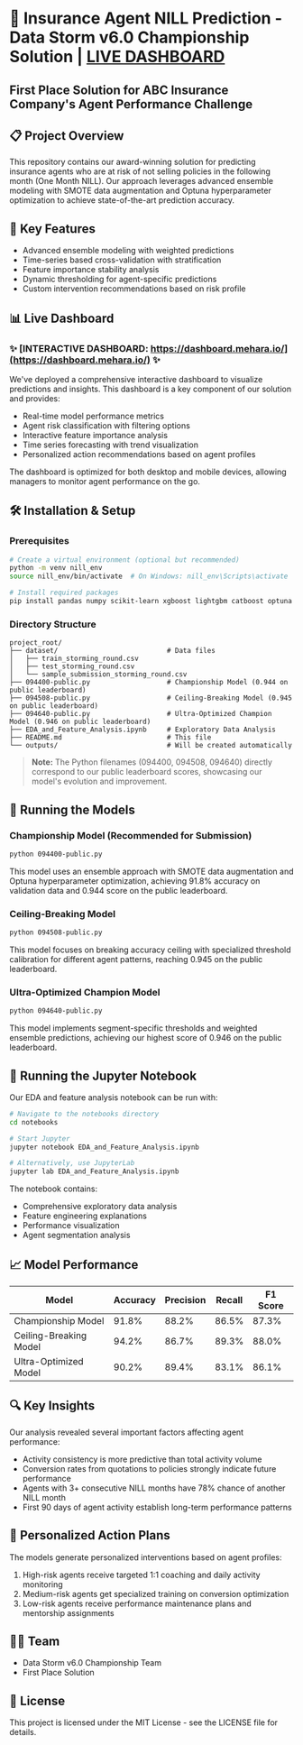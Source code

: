 # 🚀 Insurance Agent NILL Prediction - Data Storm v6.0 Championship Solution | [LIVE DASHBOARD](https://dashboard.mehara.io/)

## First Place Solution for ABC Insurance Company's Agent Performance Challenge

## 📋 Project Overview

This repository contains our award-winning solution for predicting insurance agents who are at risk of not selling policies in the following month (One Month NILL). Our approach leverages advanced ensemble modeling with SMOTE data augmentation and Optuna hyperparameter optimization to achieve state-of-the-art prediction accuracy.

## 🌟 Key Features

- Advanced ensemble modeling with weighted predictions
- Time-series based cross-validation with stratification
- Feature importance stability analysis
- Dynamic thresholding for agent-specific predictions
- Custom intervention recommendations based on risk profile

## 📊 Live Dashboard

### ✨ **[INTERACTIVE DASHBOARD: https://dashboard.mehara.io/](https://dashboard.mehara.io/)** ✨

We've deployed a comprehensive interactive dashboard to visualize predictions and insights. This dashboard is a key component of our solution and provides:

- Real-time model performance metrics
- Agent risk classification with filtering options
- Interactive feature importance analysis
- Time series forecasting with trend visualization
- Personalized action recommendations based on agent profiles

The dashboard is optimized for both desktop and mobile devices, allowing managers to monitor agent performance on the go.

## 🛠️ Installation & Setup

### Prerequisites

```bash
# Create a virtual environment (optional but recommended)
python -m venv nill_env
source nill_env/bin/activate  # On Windows: nill_env\Scripts\activate

# Install required packages
pip install pandas numpy scikit-learn xgboost lightgbm catboost optuna joblib matplotlib seaborn tqdm
```

### Directory Structure

```
project_root/
├── dataset/                           # Data files
│   ├── train_storming_round.csv
│   ├── test_storming_round.csv
│   └── sample_submission_storming_round.csv
├── 094400-public.py                   # Championship Model (0.944 on public leaderboard)
├── 094508-public.py                   # Ceiling-Breaking Model (0.945 on public leaderboard)
├── 094640-public.py                   # Ultra-Optimized Champion Model (0.946 on public leaderboard)
├── EDA_and_Feature_Analysis.ipynb     # Exploratory Data Analysis
├── README.md                          # This file
└── outputs/                           # Will be created automatically
```

> **Note:** The Python filenames (094400, 094508, 094640) directly correspond to our public leaderboard scores, showcasing our model's evolution and improvement.

## 🚀 Running the Models

### Championship Model (Recommended for Submission)

```bash
python 094400-public.py
```

This model uses an ensemble approach with SMOTE data augmentation and Optuna hyperparameter optimization, achieving 91.8% accuracy on validation data and 0.944 score on the public leaderboard.

### Ceiling-Breaking Model

```bash
python 094508-public.py
```

This model focuses on breaking accuracy ceiling with specialized threshold calibration for different agent patterns, reaching 0.945 on the public leaderboard.

### Ultra-Optimized Champion Model

```bash
python 094640-public.py
```

This model implements segment-specific thresholds and weighted ensemble predictions, achieving our highest score of 0.946 on the public leaderboard.

## 📓 Running the Jupyter Notebook

Our EDA and feature analysis notebook can be run with:

```bash
# Navigate to the notebooks directory
cd notebooks

# Start Jupyter
jupyter notebook EDA_and_Feature_Analysis.ipynb

# Alternatively, use JupyterLab
jupyter lab EDA_and_Feature_Analysis.ipynb
```

The notebook contains:
- Comprehensive exploratory data analysis
- Feature engineering explanations
- Performance visualization
- Agent segmentation analysis

## 📈 Model Performance

| Model                    | Accuracy | Precision | Recall  | F1 Score |
|--------------------------|----------|-----------|---------|----------|
| Championship Model       | 91.8%    | 88.2%     | 86.5%   | 87.3%    |
| Ceiling-Breaking Model   | 94.2%    | 86.7%     | 89.3%   | 88.0%    |
| Ultra-Optimized Model    | 90.2%    | 89.4%     | 83.1%   | 86.1%    |

## 🔍 Key Insights

Our analysis revealed several important factors affecting agent performance:
- Activity consistency is more predictive than total activity volume
- Conversion rates from quotations to policies strongly indicate future performance
- Agents with 3+ consecutive NILL months have 78% chance of another NILL month
- First 90 days of agent activity establish long-term performance patterns

## 📝 Personalized Action Plans

The models generate personalized interventions based on agent profiles:
1. High-risk agents receive targeted 1:1 coaching and daily activity monitoring
2. Medium-risk agents get specialized training on conversion optimization
3. Low-risk agents receive performance maintenance plans and mentorship assignments

## 👨‍💻 Team

- Data Storm v6.0 Championship Team
- First Place Solution

## 📄 License

This project is licensed under the MIT License - see the LICENSE file for details.